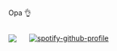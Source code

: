 Opa 👌

<div style="display: flex; flex-direction: row; align-content: center; justify-content; align-items: center; gap: 25px" align="center">
  
  <img src="https://github-readme-stats.vercel.app/api?username=Vinicin1101&show_icons=true&theme=slateorange&icon_color=fcd554&title_color=fea524&border_color=fea524&count_private=true#gh-dark-mode-only">
  
  
  
  [![spotify-github-profile](https://spotify-github-profile.vercel.app/api/view?uid=31trgxuzmpr7xzwzqr2xgjyuiype&cover_image=true&theme=natemoo-re&show_offline=true&background_color=121212&bar_color=fea524&bar_color_cover=false)](https://spotify-github-profile.vercel.app/api/view?uid=31trgxuzmpr7xzwzqr2xgjyuiype&redirect=true)
</div>



<!---
Vinicin1101/Vinicin1101 is a ✨ special ✨ repository because its `README.md` (this file) appears on your GitHub profile.
You can click the Preview link to take a look at your changes.
--->
